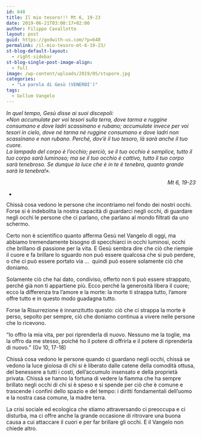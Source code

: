 ```yaml
---
id: 648
title: Il mio tesoro!!! Mt 6, 19-23
date: 2019-06-21T03:00:17+02:00
author: Filippo Cavallotto
layout: post
guid: https://godwith-us.com/?p=648
permalink: /il-mio-tesoro-mt-6-19-23/
st-blog-default-layout:
  - right-sidebar
st-blog-single-post-image-align:
  - full
image: /wp-content/uploads/2019/05/stupore.jpg
categories:
  - "La parola di Gesù (VENERDI')"
tags:
  - Gollum Vangelo
---
```

_In quel tempo, Gesù disse ai suoi discepoli:  
«Non accumulate per voi tesori sulla terra, dove tarma e ruggine consumano e dove ladri scassìnano e rubano; accumulate invece per voi tesori in cielo, dove né tarma né ruggine consumano e dove ladri non scassìnano e non rubano. Perché, dov&#8217;è il tuo tesoro, là sarà anche il tuo cuore.  
La lampada del corpo è l&#8217;occhio; perciò, se il tuo occhio è semplice, tutto il tuo corpo sarà luminoso; ma se il tuo occhio è cattivo, tutto il tuo corpo sarà tenebroso. Se dunque la luce che è in te è tenebra, quanto grande sarà la tenebra!»._

<p style="text-align:right">
  <em>Mt 6, 19-23</em>
</p>

<ul class="wp-block-gallery columns-1 is-cropped">
  <li class="blocks-gallery-item">
    <figure><img src="https://godwith-us.com/wp-content/uploads/2019/05/Gollum.jpg" alt="" data-id="649" data-link="https://godwith-us.com/?attachment_id=649" class="wp-image-649" srcset="https://incercadidio.com/wp-content/uploads/2019/05/Gollum.jpg 464w, https://incercadidio.com/wp-content/uploads/2019/05/Gollum-300x175.jpg 300w" sizes="(max-width: 464px) 100vw, 464px" /></figure>
  </li>
</ul>

<p style="text-align:right">
</p>

Chissà cosa vedono le persone che incontriamo nel fondo dei nostri occhi. Forse si è indebolita la nostra capacità di guardarci negli occhi, di guardare negli occhi le persone che ci parlano, che parlano al mondo filtrati da uno schermo. 

Certo non è scientifico quanto afferma Gesù nel Vangelo di oggi, ma abbiamo tremendamente bisogno di specchiarci in occhi luminosi, occhi che brillano di passione per la vita. E Gesù sembra dire che ciò che riempie il cuore e fa brillare lo sguardo non può essere qualcosa che si può perdere, o che ci può essere portato via … &nbsp;quindi può essere solamente ciò che doniamo.

Solamente ciò che hai dato, condiviso, offerto non ti può essere strappato, perché già non ti appartiene più. Ecco perché la generosità libera il cuore; ecco la differenza tra l’amore e la morte: la morte ti strappa tutto, l’amore offre tutto e in questo modo guadagna tutto. 

Forse la Risurrezione è innanzitutto questo: ciò che ci strappa la morte è perso, sepolto per sempre, ciò che doniamo continua a vivere nelle persone che lo ricevono. 

“Io offro la mia vita, per poi riprenderla di nuovo. Nessuno me la toglie, ma la offro da me stesso, poiché ho il potere di offrirla e il potere di riprenderla di nuovo.” (Gv 10, 17-18)

Chissà cosa vedono le persone quando ci guardano negli occhi, chissà se vedono la luce gioiosa di chi si è liberato dalle catene della comodità ottusa, del benessere a tutti i costi, dell’accumulo insensato e della proprietà privata. Chissà se hanno la fortuna di vedere la fiamma che ha sempre brillato negli occhi di chi si è speso e si spende per ciò che è comune e trascende i confini dello spazio e del tempo: i diritti fondamentali dell’uomo e la nostra casa comune, la madre terra. 

La crisi sociale ed ecologica che stiamo attraversando ci preoccupa e ci disturba, ma ci offre anche la grande occasione di ritrovare una buona causa a cui attaccare il cuori e per far brillare gli occhi. E il Vangelo non chiede altro.